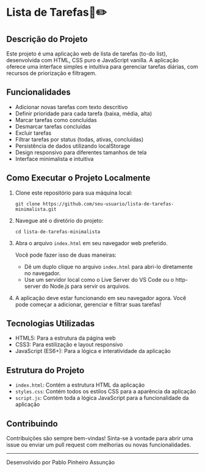 # Lista de Tarefas📖✏️

## Descrição do Projeto

Este projeto é uma aplicação web de lista de tarefas (to-do list), desenvolvida com HTML, CSS puro e JavaScript vanilla. A aplicação oferece uma interface simples e intuitiva para gerenciar tarefas diárias, com recursos de priorização e filtragem.

## Funcionalidades

- Adicionar novas tarefas com texto descritivo
- Definir prioridade para cada tarefa (baixa, média, alta)
- Marcar tarefas como concluídas
- Desmarcar tarefas concluídas
- Excluir tarefas
- Filtrar tarefas por status (todas, ativas, concluídas)
- Persistência de dados utilizando localStorage
- Design responsivo para diferentes tamanhos de tela
- Interface minimalista e intuitiva

## Como Executar o Projeto Localmente

1. Clone este repositório para sua máquina local:
   ```
   git clone https://github.com/seu-usuario/lista-de-tarefas-minimalista.git
   ```

2. Navegue até o diretório do projeto:
   ```
   cd lista-de-tarefas-minimalista
   ```

3. Abra o arquivo `index.html` em seu navegador web preferido.

   Você pode fazer isso de duas maneiras:
   - Dê um duplo clique no arquivo `index.html` para abri-lo diretamente no navegador.
   - Use um servidor local como o Live Server do VS Code ou o http-server do Node.js para servir os arquivos.

4. A aplicação deve estar funcionando em seu navegador agora. Você pode começar a adicionar, gerenciar e filtrar suas tarefas!

## Tecnologias Utilizadas

- HTML5: Para a estrutura da página web
- CSS3: Para estilização e layout responsivo
- JavaScript (ES6+): Para a lógica e interatividade da aplicação

## Estrutura do Projeto

- `index.html`: Contém a estrutura HTML da aplicação
- `styles.css`: Contém todos os estilos CSS para a aparência da aplicação
- `script.js`: Contém toda a lógica JavaScript para a funcionalidade da aplicação

## Contribuindo

Contribuições são sempre bem-vindas! Sinta-se à vontade para abrir uma issue ou enviar um pull request com melhorias ou novas funcionalidades.

---

Desenvolvido por Pablo Pinheiro Assunção
